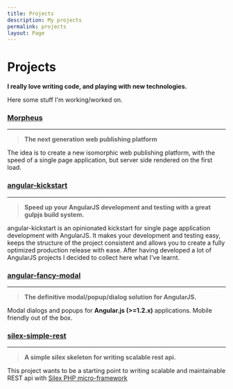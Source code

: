 ```yaml
---
title: Projects
description: My projects
permalink: projects
layout: Page
---
```


# Projects

**I really love writing code, and playing with new technologies.**

Here some stuff I'm working/worked on.


### [Morpheus](https://github.com/vesparny/morpheus)
---
>**The next generation web publishing platform**

The idea is to create a new isomorphic web publishing platform, with the speed of a single page application, but server side rendered on the first load.

### [angular-kickstart](http://vesparny.github.io/angular-kickstart)
---
>**Speed up your AngularJS development and testing with a great gulpjs build system.**

angular-kickstart is an opinionated kickstart for single page application development with AngularJS. It makes your development and testing easy, keeps the structure of the project consistent and allows you to create a fully optimized production release with ease. After having developed a lot of AngularJS projects I decided to collect here what I've learnt.

### [angular-fancy-modal](http://vesparny.github.io/angular-fancy-modal)
---
>**The definitive modal/popup/dialog solution for AngularJS.**

Modal dialogs and popups for **Angular.js (>=1.2.x)** applications. Mobile friendly out of the box.

### [silex-simple-rest](https://github.com/vesparny/silex-simple-rest)
---
>**A simple silex skeleton for writing scalable rest api.**

This project wants to be a starting point to writing scalable and maintainable REST api with [Silex PHP micro-framework](http://silex.sensiolabs.org/)
